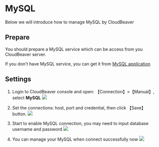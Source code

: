 # MySQL

Below we will introduce how to manage MySQL by CloudBeaver

## Prepare

You should prepare a MySQL service which can be access from you CloudBeaver server.  

If you don't have MySQL service, you can get it from [MySQL application](https://apps.websoft9.com/cloudbeaver) 

## Settings

1. Login to CloudBeaver console and open: 【Connection】>【Manual】, select **MySQL**
   ![](https://libs.websoft9.com/Websoft9/DocsPicture/en/cloudbeaver/cloudbeaver-conmysql001-websoft9.png)

2. Set the connections: host, port and credential, then click 【Save】button.
   ![](https://libs.websoft9.com/Websoft9/DocsPicture/en/cloudbeaver/cloudbeaver-conmysql002-websoft9.png)

3. Start to enable MySQL connection, you may need to input database username and password
   ![](https://libs.websoft9.com/Websoft9/DocsPicture/en/cloudbeaver/cloudbeaver-conmysql003-websoft9.png)

4. You can manage your MySQL when connect successfully now
   ![](https://libs.websoft9.com/Websoft9/DocsPicture/en/cloudbeaver/cloudbeaver-conmysql004-websoft9.png)